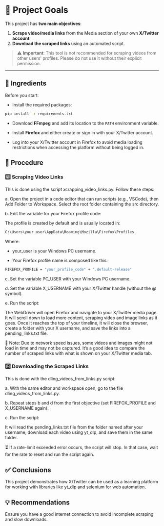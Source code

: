 # 🎯 Project Goals

This project has **two main objectives**:

1. **Scrape video/media links** from the Media section of your own **X/Twitter account**.
2. **Download the scraped links** using an automated script.

> ⚠️ **Important**: This tool is not recommended for scraping videos from other users' profiles. Please do not use it without their explicit permission.

---

## 🥣 Ingredients

Before you start:

- Install the required packages:

```bash
pip install -r requirements.txt
```

- Download **FFmpeg** and add its location to the `PATH` environment variable.

- Install **Firefox** and either create or sign in with your X/Twitter account.

- Log into your X/Twitter account in Firefox to avoid media loading restrictions when accessing the platform without being logged in.


## 🍝 Procedure

### 1️⃣ Scraping Video Links
This is done using the script xcrapping_video_links.py. Follow these steps:

a. Open the project in a code editor that can run scripts (e.g., VSCode), then Add Folder to Workspace. Select the root folder containing the src directory.

b. Edit the variable for your Firefox profile code:

The profile is created by default and is usually located in:

```bash
C:\Users\your_user\AppData\Roaming\Mozilla\Firefox\Profiles
```

Where:

- your_user is your Windows PC username.

- Your Firefox profile name is composed like this:

```bash
FIREFOX_PROFILE = "your_profile_code" + ".default-release"
```

c. Set the variable PC_USER with your Windows PC username.

d. Set the variable X_USERNAME with your X/Twitter handle (without the @ symbol).

e. Run the script:

The WebDriver will open Firefox and navigate to your X/Twitter media page. It will scroll down to load more content, scraping video and image links as it goes. Once it reaches the top of your timeline, it will close the browser, create a folder with your X username, and save the links into a pending_links.txt file.

📝 Note: Due to network speed issues, some videos and images might not load in time and may not be captured. It’s a good idea to compare the number of scraped links with what is shown on your X/Twitter media tab.


### 2️⃣ Downloading the Scraped Links
This is done with the dling_videos_from_links.py script:

a. With the same editor and workspace open, go to the file dling_videos_from_links.py.

b. Repeat steps b and d from the first objective (set FIREFOX_PROFILE and X_USERNAME again).

c. Run the script:

It will read the pending_links.txt file from the folder named after your username, download each video using yt_dlp, and save them in the same folder.

⏳ If a rate-limit exceeded error occurs, the script will stop. In that case, wait for the rate to reset and run the script again.

## ✅ Conclusions
This project demonstrates how X/Twitter can be used as a learning platform for working with libraries like yt_dlp and selenium for web automation.

## 💡 Recommendations
Ensure you have a good internet connection to avoid incomplete scraping and slow downloads.
